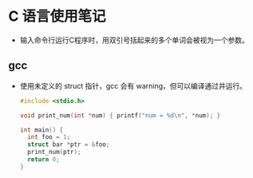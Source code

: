 # C 语言使用笔记

- 输入命令行运行C程序时，用双引号括起来的多个单词会被视为一个参数。

## gcc

- 使用未定义的 struct 指针，gcc 会有 warning，但可以编译通过并运行。

  ```c
  #include <stdio.h>

  void print_num(int *num) { printf("num = %d\n", *num); }

  int main() {
    int foo = 1;
    struct bar *ptr = &foo;
    print_num(ptr);
    return 0;
  }
  ```

